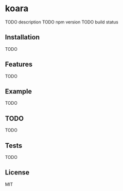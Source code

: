 # koara
TODO description
TODO npm version
TODO build status

## Installation
TODO

## Features
TODO

## Example
TODO

## TODO
TODO

## Tests
TODO

## License
MIT
